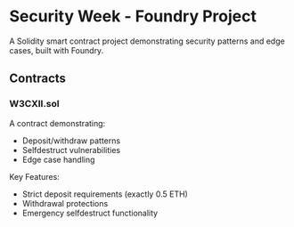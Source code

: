 # Security Week - Foundry Project

A Solidity smart contract project demonstrating security patterns and edge cases, built with Foundry.

## Contracts

### W3CXII.sol
A contract demonstrating:
- Deposit/withdraw patterns
- Selfdestruct vulnerabilities
- Edge case handling

Key Features:
- Strict deposit requirements (exactly 0.5 ETH)
- Withdrawal protections
- Emergency selfdestruct functionality
